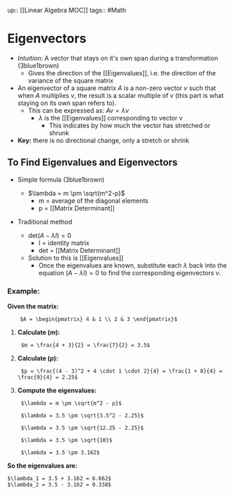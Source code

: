 up:: [[Linear Algebra MOC]]
tags:: #Math
# Eigenvectors
- *Intuition*: A vector that stays on it's own span during a transformation (3blue1brown)
	- Gives the direction of the [[Eigenvalues]], i.e. the direction of the variance of the square matrix
- An eigenvector of a square matrix $A$ is a non-zero vector $v$ such that when $A$ multiplies $v$, the result is a scalar multiple of $v$ (this part is what staying on its own span refers to). 
	- This can be expressed as: $Av=λv$
		- $\lambda$ is the [[Eigenvalues]] corresponding to vector v
			- This indicates by how much the vector has stretched or shrunk
- **Key:** there is no directional change, only a stretch or shrink

## To Find Eigenvalues and Eigenvectors
- Simple formula (3blue1brown)
	- $\lambda = m \pm \sqrt{m^2-p}$
		- m = average of the diagonal elements
		- p = [[Matrix Determinant]]

- Traditional method
	- $\text{det}(A - \lambda I) = 0$
		- I = identity matrix
		- det = [[Matrix Determinant]]
	- Solution to this is [[Eigenvalues]]
		- Once the eigenvalues are known, substitute each $λ$ back into the equation $(A - \lambda I) = 0$ to find the corresponding eigenvectors $v$.

### Example:

**Given the matrix:**

		$A = \begin{pmatrix} 4 & 1 \\ 2 & 3 \end{pmatrix}$

1. **Calculate $( m )$:**

		$m = \frac{4 + 3}{2} = \frac{7}{2} = 3.5$

2. **Calculate $( p )$:**

		$p = \frac{(4 - 3)^2 + 4 \cdot 1 \cdot 2}{4} = \frac{1 + 8}{4} = \frac{9}{4} = 2.25$

3. **Compute the eigenvalues:**

		$\lambda = m \pm \sqrt{m^2 - p}$
		
		$\lambda = 3.5 \pm \sqrt{3.5^2 - 2.25}$
		
		$\lambda = 3.5 \pm \sqrt{12.25 - 2.25}$
		
		$\lambda = 3.5 \pm \sqrt{10}$
		
		$\lambda = 3.5 \pm 3.162$

**So the eigenvalues are:**

	$\lambda_1 = 3.5 + 3.162 = 6.662$
	$\lambda_2 = 3.5 - 3.162 = 0.338$

